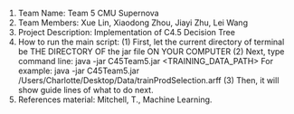 1. Team Name: Team 5 CMU Supernova
2. Team Members: Xue Lin, Xiaodong Zhou, Jiayi Zhu, Lei Wang
3. Project Description: Implementation of C4.5 Decision Tree
4. How to run the main script: 
(1) First, let the current directory of terminal be 
THE DIRECTORY OF the jar file ON YOUR COMPUTER
(2) Next, type command line: java -jar C45Team5.jar <TRAINING_DATA_PATH>
For example: java -jar C45Team5.jar /Users/Charlotte/Desktop/Data/trainProdSelection.arff
(3) Then, it will show guide lines of what to do next.
6. References material: Mitchell, T., Machine Learning.
